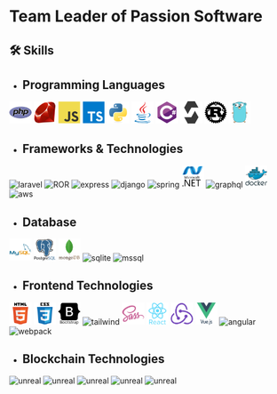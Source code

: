 # Team Leader of Passion Software

## 🛠 Skills
- ## Programming Languages
<p align="left"> 
    <img src="https://raw.githubusercontent.com/devicons/devicon/master/icons/php/php-original.svg" alt="php" width="40" height="40"/>
    <img src="https://raw.githubusercontent.com/devicons/devicon/master/icons/ruby/ruby-original.svg" alt="ruby" width="40" height="40"/>
    <img src="https://raw.githubusercontent.com/devicons/devicon/master/icons/javascript/javascript-original.svg" alt="javascript" width="40" height="40"/>
    <img src="https://raw.githubusercontent.com/devicons/devicon/master/icons/typescript/typescript-original.svg" alt="typescript" width="40" height="40"/>
    <img src="https://raw.githubusercontent.com/devicons/devicon/master/icons/python/python-original.svg" alt="python" width="40" height="40"/>
    <img src="https://raw.githubusercontent.com/devicons/devicon/master/icons/java/java-original.svg" alt="java" width="40" height="40"/>
    <img src="https://raw.githubusercontent.com/devicons/devicon/master/icons/csharp/csharp-original.svg" alt="csharp" width="40" height="40"/>
    <img src="https://raw.githubusercontent.com/devicons/devicon/master/icons/solidity/solidity-plain.svg" alt="rust" width="40" height="40"/>
    <img src="https://raw.githubusercontent.com/devicons/devicon/master/icons/rust/rust-plain.svg" alt="rust" width="40" height="40"/>
    <img src="https://raw.githubusercontent.com/devicons/devicon/master/icons/go/go-original.svg" alt="go" width="40" height="40"/>
</p>

- ## Frameworks & Technologies
<p align="left">
    <img src="https://cdn.jsdelivr.net/gh/devicons/devicon/icons/laravel/laravel-plain.svg" alt="laravel" width="40" height="40"/>
    <img src="https://cdn.jsdelivr.net/gh/devicons/devicon/icons/rails/rails-original-wordmark.svg" alt="ROR" width="40" height="40"/>
    <img src="https://cdn.jsdelivr.net/gh/devicons/devicon/icons/express/express-original.svg" alt="express" width="40" height="40"/>
    <img src="https://cdn.worldvectorlogo.com/logos/django.svg" alt="django" width="40" height="40"/>
    <img src="https://cdn.jsdelivr.net/gh/devicons/devicon/icons/spring/spring-original.svg" alt="spring" width="40" height="40"/>
    <img src="https://raw.githubusercontent.com/devicons/devicon/master/icons/dot-net/dot-net-original-wordmark.svg" alt="dotnet" width="40" height="40"/>
    <img src="https://www.vectorlogo.zone/logos/graphql/graphql-icon.svg" alt="graphql" width="40" height="40"/>
    <img src="https://raw.githubusercontent.com/devicons/devicon/master/icons/docker/docker-original-wordmark.svg" alt="docker" width="40" height="40"/>
    <img src="https://cdn.jsdelivr.net/gh/devicons/devicon/icons/amazonwebservices/amazonwebservices-original.svg" alt="aws" width="40" height="40"/>
</p>

- ## Database
<p align="left">
    <img src="https://raw.githubusercontent.com/devicons/devicon/master/icons/mysql/mysql-original-wordmark.svg" alt="mysql" width="40" height="40"/>
    <img src="https://raw.githubusercontent.com/devicons/devicon/master/icons/postgresql/postgresql-original-wordmark.svg" alt="postgresql" width="40" height="40"/>
    <img src="https://raw.githubusercontent.com/devicons/devicon/master/icons/mongodb/mongodb-original-wordmark.svg" alt="mongodb" width="40" height="40"/>
    <img src="https://cdn.jsdelivr.net/gh/devicons/devicon/icons/sqlite/sqlite-original-wordmark.svg" alt="sqlite" width="40" height="40"/>
    <img src="https://www.svgrepo.com/show/303229/microsoft-sql-server-logo.svg" alt="mssql" width="40" height="40"/>
</p>

- ## Frontend Technologies
<p align="left">
    <img src="https://raw.githubusercontent.com/devicons/devicon/master/icons/html5/html5-original-wordmark.svg" alt="html5" width="40" height="40"/>
    <img src="https://raw.githubusercontent.com/devicons/devicon/master/icons/css3/css3-original-wordmark.svg" alt="css3" width="40" height="40"/>
    <img src="https://raw.githubusercontent.com/devicons/devicon/master/icons/bootstrap/bootstrap-plain-wordmark.svg" alt="bootstrap" width="40" height="40"/>
    <img src="https://www.vectorlogo.zone/logos/tailwindcss/tailwindcss-icon.svg" alt="tailwind" width="40" height="40"/>
    <img src="https://raw.githubusercontent.com/devicons/devicon/master/icons/sass/sass-original.svg" alt="sass" width="40" height="40"/>
    <img src="https://raw.githubusercontent.com/devicons/devicon/master/icons/react/react-original-wordmark.svg" alt="react" width="40" height="40"/>
    <img src="https://raw.githubusercontent.com/devicons/devicon/master/icons/redux/redux-original.svg" alt="redux" width="40" height="40"/>
    <img src="https://raw.githubusercontent.com/devicons/devicon/master/icons/vuejs/vuejs-original-wordmark.svg" alt="vuejs" width="40" height="40"/>
    <img src="https://cdn.jsdelivr.net/gh/devicons/devicon/icons/angularjs/angularjs-original.svg" alt="angular" width="40" height="40"/>
    <img src="https://cdn.jsdelivr.net/gh/devicons/devicon/icons/webpack/webpack-original.svg" alt="webpack" width="40" height="40"/>
</p>

- ## Blockchain Technologies
<p align="left">
    <img src="https://cryptologos.cc/logos/ethereum-eth-logo.png?v=024" alt="unreal" width="40px" height="40px%"/> </a>
    <img src="https://cryptologos.cc/logos/bnb-bnb-logo.png?v=024" alt="unreal" width="40px" height="40px"/>
    <img src="https://cryptologos.cc/logos/solana-sol-logo.png?v=024" alt="unreal" width="40px" height="40px"/>
    <img src="https://cryptologos.cc/logos/near-protocol-near-logo.png?v=024" alt="unreal" width="40px" height="40px"/>
    <img src="https://ton.org/download/ton_symbol.png" alt="unreal" width="40px" height="40px"/>
</p>

